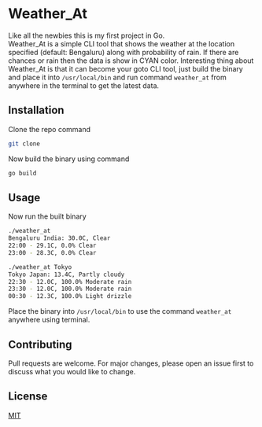# Weather_At

Like all the newbies this is my first project in Go.\
Weather_At is a simple CLI tool that shows the weather at the location specified (default: Bengaluru) along with probability of rain. If there are chances or rain then the data is show in CYAN color. Interesting thing about Weather_At is that it can become your goto CLI tool, just build the binary and place it into ```/usr/local/bin``` and run command ```weather_at``` from anywhere in the terminal to get the latest data.

## Installation

Clone the repo command

```bash
git clone
```
Now build the binary using command
```bash
go build
```

## Usage
Now run the built binary
```bash
./weather_at
Bengaluru India: 30.0C, Clear
22:00 - 29.1C, 0.0% Clear 
23:00 - 28.3C, 0.0% Clear 
```
```bash
./weather_at Tokyo
Tokyo Japan: 13.4C, Partly cloudy
22:30 - 12.0C, 100.0% Moderate rain
23:30 - 12.0C, 100.0% Moderate rain
00:30 - 12.3C, 100.0% Light drizzle
```
Place the binary into ```/usr/local/bin``` to use the command ```weather_at``` anywhere using terminal.
## Contributing

Pull requests are welcome. For major changes, please open an issue first
to discuss what you would like to change.

## License

[MIT](https://choosealicense.com/licenses/mit/)
